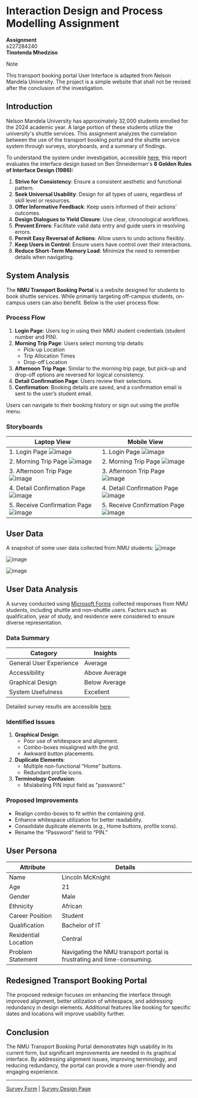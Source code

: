 # Interaction Design and Process Modelling Assignment

**Assignment**  
s227284240  
**Tinotenda Mhedziso**  
>[!NOTE]
>This transport booking portal User Interface is adapted from Nelson Mandela University. The project is a simple website that shall not be revised after the conclusion of the investigation.

## Introduction

Nelson Mandela University has approximately 32,000 students enrolled for the 2024 academic year. A large portion of these students utilize the university's shuttle services. This assignment analyzes the correlation between the use of the transport booking portal and the shuttle service system through surveys, storyboards, and a summary of findings.

To understand the system under investigation, accessible [here](https://example.com), this report evaluates the interface design based on Ben Shneiderman's **8 Golden Rules of Interface Design (1986):**

1. **Strive for Consistency**: Ensure a consistent aesthetic and functional pattern.
2. **Seek Universal Usability**: Design for all types of users, regardless of skill level or resources.
3. **Offer Informative Feedback**: Keep users informed of their actions’ outcomes.
4. **Design Dialogues to Yield Closure**: Use clear, chronological workflows.
5. **Prevent Errors**: Facilitate valid data entry and guide users in resolving errors.
6. **Permit Easy Reversal of Actions**: Allow users to undo actions flexibly.
7. **Keep Users in Control**: Ensure users have control over their interactions.
8. **Reduce Short-Term Memory Load**: Minimize the need to remember details when navigating.

## System Analysis

The **NMU Transport Booking Portal** is a website designed for students to book shuttle services. While primarily targeting off-campus students, on-campus users can also benefit. Below is the user process flow:

### Process Flow

1. **Login Page**: Users log in using their NMU student credentials (student number and PIN).
2. **Morning Trip Page**: Users select morning trip details:
   - Pick-up Location
   - Trip Allocation Times
   - Drop-off Location
3. **Afternoon Trip Page**: Similar to the morning trip page, but pick-up and drop-off options are reversed for logical consistency.
4. **Detail Confirmation Page**: Users review their selections.
5. **Confirmation**: Booking details are saved, and a confirmation email is sent to the user’s student email.

Users can navigate to their booking history or sign out using the profile menu.

### Storyboards

| **Laptop View** | **Mobile View** |
|------------------|------------------|
| 1. Login Page ![image](https://github.com/user-attachments/assets/9d519a24-a260-4387-b985-49ea2b7347fc) | 1. Login Page  ![image](https://github.com/user-attachments/assets/9af576c8-af08-421d-858c-a9b969b90f83)|
| 2. Morning Trip Page ![image](https://github.com/user-attachments/assets/4cee576f-c3cf-4911-8974-5386c4e3649c)| 2. Morning Trip Page ![image](https://github.com/user-attachments/assets/99c55513-cf7f-4938-8ab0-8e32c1d6da96) |
| 3. Afternoon Trip Page ![image](https://github.com/user-attachments/assets/36c66fb2-af0b-4633-b1ad-6272ca6299ce) | 3. Afternoon Trip Page ![image](https://github.com/user-attachments/assets/eea213be-ab1a-4982-aca3-71c7a94a4ee7)|
| 4. Detail Confirmation Page ![image](https://github.com/user-attachments/assets/594ab28a-6727-44a5-82f3-6f82f3bcbab4) | 4. Detail Confirmation Page ![image](https://github.com/user-attachments/assets/8f29e0a0-ffda-443d-81b9-9a5a40b962a3) |
| 5. Receive Confirmation Page  ![image](https://github.com/user-attachments/assets/304737e3-f848-4027-8965-48d76e8d8d19) | 5. Receive Confirmation Page ![image](https://github.com/user-attachments/assets/603f5489-14c9-4dbe-8d57-6f1a3f7a84bd)|

## User Data 

A snapshot of some user data collected from NMU students:
![image](https://github.com/user-attachments/assets/83a2e58e-795b-4a25-8356-a6d3d1aafd95)

![image](https://github.com/user-attachments/assets/0d1e7dfe-cdd7-4e6d-9463-46c9e28a13ef)

![image](https://github.com/user-attachments/assets/ccfdf7a7-a910-47cb-858f-b4c5527ab452)


## User Data Analysis

A survey conducted using [Microsoft Forms](https://forms.office.com/r/HmxVbVpJRN) collected responses from NMU students, including shuttle and non-shuttle users. Factors such as qualification, year of study, and residence were considered to ensure diverse representation.

### Data Summary

| **Category**               | **Insights**                   |
|----------------------------|--------------------------------|
| General User Experience    | Average                       |
| Accessibility              | Above Average                 |
| Graphical Design           | Below Average                 |
| System Usefulness          | Excellent                     |

Detailed survey results are accessible [here](https://forms.office.com/Pages/DesignPageV2.aspx?subpage=design&FormId=s-5wvTelWkOTfHzTMNx02KjrT43ccIhHnzePSdcPMtBURExITU05WjZKRDRNMEFMR081UlJJQTI3QS4u&Token=cf87fcca29d646959ec0b6664802053d).

### Identified Issues

1. **Graphical Design**:
   - Poor use of whitespace and alignment.
   - Combo-boxes misaligned with the grid.
   - Awkward button placements.
2. **Duplicate Elements**:
   - Multiple non-functional “Home” buttons.
   - Redundant profile icons.
3. **Terminology Confusion**:
   - Mislabeling PIN input field as "password."

### Proposed Improvements

- Realign combo-boxes to fit within the containing grid.
- Enhance whitespace utilization for better readability.
- Consolidate duplicate elements (e.g., Home buttons, profile icons).
- Rename the “Password” field to “PIN.”

## User Persona

| **Attribute**      | **Details**                    |
|---------------------|-------------------------------|
| Name               | Lincoln McKnight              |
| Age                | 21                            |
| Gender             | Male                          |
| Ethnicity          | African                       |
| Career Position    | Student                       |
| Qualification      | Bachelor of IT                |
| Residential Location | Central                      |
| Problem Statement  | Navigating the NMU transport portal is frustrating and time-consuming.

## Redesigned Transport Booking Portal

The proposed redesign focuses on enhancing the interface through improved alignment, better utilization of whitespace, and addressing redundancy in design elements. Additional features like booking for specific dates and locations will improve usability further.

## Conclusion

The NMU Transport Booking Portal demonstrates high usability in its current form, but significant improvements are needed in its graphical interface. By addressing alignment issues, improving terminology, and reducing redundancy, the portal can provide a more user-friendly and engaging experience.

---

[Survey Form](https://forms.office.com/r/HmxVbVpJRN) | [Survey Design Page](https://forms.office.com/Pages/DesignPageV2.aspx?subpage=design&FormId=s-5wvTelWkOTfHzTMNx02KjrT43ccIhHnzePSdcPMtBURExITU05WjZKRDRNMEFMR081UlJJQTI3QS4u&Token=cf87fcca29d646959ec0b6664802053d)

